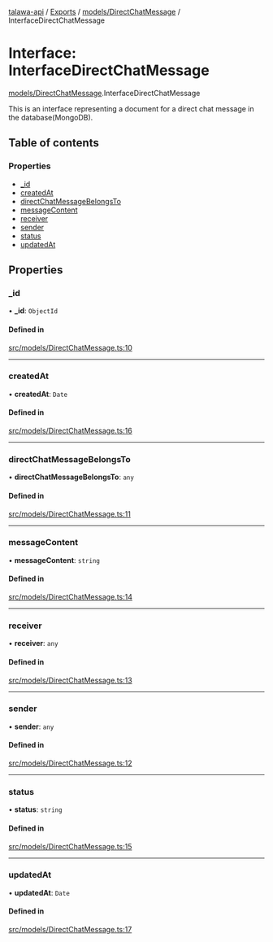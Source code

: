 [talawa-api](../README.md) / [Exports](../modules.md) / [models/DirectChatMessage](../modules/models_DirectChatMessage.md) / InterfaceDirectChatMessage

# Interface: InterfaceDirectChatMessage

[models/DirectChatMessage](../modules/models_DirectChatMessage.md).InterfaceDirectChatMessage

This is an interface representing a document for a direct chat message in the database(MongoDB).

## Table of contents

### Properties

- [\_id](models_DirectChatMessage.InterfaceDirectChatMessage.md#_id)
- [createdAt](models_DirectChatMessage.InterfaceDirectChatMessage.md#createdat)
- [directChatMessageBelongsTo](models_DirectChatMessage.InterfaceDirectChatMessage.md#directchatmessagebelongsto)
- [messageContent](models_DirectChatMessage.InterfaceDirectChatMessage.md#messagecontent)
- [receiver](models_DirectChatMessage.InterfaceDirectChatMessage.md#receiver)
- [sender](models_DirectChatMessage.InterfaceDirectChatMessage.md#sender)
- [status](models_DirectChatMessage.InterfaceDirectChatMessage.md#status)
- [updatedAt](models_DirectChatMessage.InterfaceDirectChatMessage.md#updatedat)

## Properties

### \_id

• **\_id**: `ObjectId`

#### Defined in

[src/models/DirectChatMessage.ts:10](https://github.com/PalisadoesFoundation/talawa-api/blob/e919df4/src/models/DirectChatMessage.ts#L10)

___

### createdAt

• **createdAt**: `Date`

#### Defined in

[src/models/DirectChatMessage.ts:16](https://github.com/PalisadoesFoundation/talawa-api/blob/e919df4/src/models/DirectChatMessage.ts#L16)

___

### directChatMessageBelongsTo

• **directChatMessageBelongsTo**: `any`

#### Defined in

[src/models/DirectChatMessage.ts:11](https://github.com/PalisadoesFoundation/talawa-api/blob/e919df4/src/models/DirectChatMessage.ts#L11)

___

### messageContent

• **messageContent**: `string`

#### Defined in

[src/models/DirectChatMessage.ts:14](https://github.com/PalisadoesFoundation/talawa-api/blob/e919df4/src/models/DirectChatMessage.ts#L14)

___

### receiver

• **receiver**: `any`

#### Defined in

[src/models/DirectChatMessage.ts:13](https://github.com/PalisadoesFoundation/talawa-api/blob/e919df4/src/models/DirectChatMessage.ts#L13)

___

### sender

• **sender**: `any`

#### Defined in

[src/models/DirectChatMessage.ts:12](https://github.com/PalisadoesFoundation/talawa-api/blob/e919df4/src/models/DirectChatMessage.ts#L12)

___

### status

• **status**: `string`

#### Defined in

[src/models/DirectChatMessage.ts:15](https://github.com/PalisadoesFoundation/talawa-api/blob/e919df4/src/models/DirectChatMessage.ts#L15)

___

### updatedAt

• **updatedAt**: `Date`

#### Defined in

[src/models/DirectChatMessage.ts:17](https://github.com/PalisadoesFoundation/talawa-api/blob/e919df4/src/models/DirectChatMessage.ts#L17)

